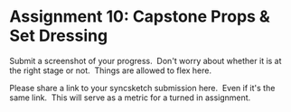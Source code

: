 # Assignment 10: Capstone Props & Set Dressing

<p><span>Submit a screenshot of your progress.&nbsp; Don't worry about whether it is at the right stage or not.&nbsp; Things are allowed to flex here.&nbsp;&nbsp;</span></p>
<p><span>Please share a link to your syncsketch submission here.&nbsp; Even if it's the same link.&nbsp; This will serve as a metric for a turned in assignment.</span></p>